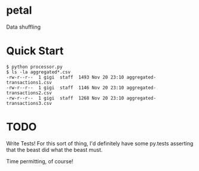 # petal
Data shuffling

# Quick Start

```
$ python processor.py
$ ls -la aggregated*.csv
-rw-r--r--  1 gigi  staff  1493 Nov 20 23:10 aggregated-transactions1.csv
-rw-r--r--  1 gigi  staff  1146 Nov 20 23:10 aggregated-transactions2.csv
-rw-r--r--  1 gigi  staff  1268 Nov 20 23:10 aggregated-transactions3.csv
```

# TODO

Write Tests!  For this sort of thing, I'd definitely have some py.tests asserting that the beast did what the beast must.

Time permitting, of course!

